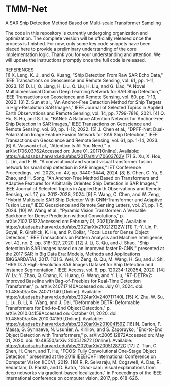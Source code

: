 # TMM-Net
A SAR Ship Detection Method Based on Multi-scale Transformer Sampling

The code in this repository is currently undergoing organization and optimization. The complete version will be officially released once the process is finished.
For now, only some key code snippets have been placed here to provide a preliminary understanding of the core implementation logic.
Thank you for your understanding and attention. We will update the instructions promptly once the full code is released.

REFERENCES  
[1] X. Leng, K. Ji, and G. Kuang, "Ship Detection From Raw SAR Echo Data," IEEE Transactions on Geoscience and Remote Sensing, vol. 61, pp. 1-11, 2023.
[2] D. Li, Q. Liang, H. Liu, Q. Liu, H. Liu, and G. Liao, "A Novel Multidimensional Domain Deep Learning Network for SAR Ship Detection," IEEE Transactions on Geoscience and Remote Sensing, vol. 60, pp. 1-13, 2022.
[3] Z. Sun et al., "An Anchor-Free Detection Method for Ship Targets in High-Resolution SAR Images," IEEE Journal of Selected Topics in Applied Earth Observations and Remote Sensing, vol. 14, pp. 7799-7816, 2021.
[4] Q. Hu, S. Hu, and S. Liu, "BANet: A Balance Attention Network for Anchor-Free Ship Detection in SAR Images," IEEE Transactions on Geoscience and Remote Sensing, vol. 60, pp. 1-12, 2022.
[5] J. Chen et al., "DPFF-Net: Dual-Polarization Image Feature Fusion Network for SAR Ship Detection," IEEE Transactions on Geoscience and Remote Sensing, vol. 61, pp. 1-14, 2023.
[6] A. Vaswani et al., "Attention Is All You Need," p. arXiv:1706.03762Accessed on: June 01, 2017[Online]. Available: https://ui.adsabs.harvard.edu/abs/2017arXiv170603762V
[7] S. Xu, X. Hou, L. Lin, and F. Bi, "A convolutional and variant visual transformer fusion network for small ship detection in SAR images," IET Conference Proceedings, vol. 2023, no. 47, pp. 3440-3444, 2024.
[8] B. Chen, C. Yu, S. Zhao, and H. Song, "An Anchor-Free Method Based on Transformers and Adaptive Features for Arbitrarily Oriented Ship Detection in SAR Images," IEEE Journal of Selected Topics in Applied Earth Observations and Remote Sensing, vol. 17, pp. 2012-2028, 2024.
[9] F. Wang, C. Chen, and W. Zeng, "Hybrid Multiscale SAR Ship Detector With CNN-Transformer and Adaptive Fusion Loss," IEEE Geoscience and Remote Sensing Letters, vol. 21, pp. 1-5, 2024.
[10] W. Wang et al., "Pyramid Vision Transformer: A Versatile Backbone for Dense Prediction without Convolutions," p. arXiv:2102.12122Accessed on: February 01, 2021[Online]. Available: https://ui.adsabs.harvard.edu/abs/2021arXiv210212122W
[11] T.-Y. Lin, P. Goyal, R. Girshick, K. He, and P. Dollar, "Focal Loss for Dense Object Detection," IEEE Transactions on Pattern Analysis and Machine Intelligence, vol. 42, no. 2, pp. 318-327, 2020.
[12] J. Li, C. Qu, and J. Shao, "Ship detection in SAR images based on an improved faster R-CNN," presented at the 2017 SAR in Big Data Era: Models, Methods and Applications (BIGSARDATA), 2017.
[13] S. Wei, X. Zeng, Q. Qu, M. Wang, H. Su, and J. Shi, "HRSID: A High-Resolution SAR Images Dataset for Ship Detection and Instance Segmentation," IEEE Access, vol. 8, pp. 120234-120254, 2020.
[14] W. Lv, Y. Zhao, Q. Chang, K. Huang, G. Wang, and Y. Liu, "RT-DETRv2: Improved Baseline with Bag-of-Freebies for Real-Time Detection Transformer," p. arXiv:2407.17140Accessed on: July 01, 2024. doi: 10.48550/arXiv.2407.17140 [Online]. Available: https://ui.adsabs.harvard.edu/abs/2024arXiv240717140L
[15] X. Zhu, W. Su, L. Lu, B. Li, X. Wang, and J. Dai, "Deformable DETR: Deformable Transformers for End-to-End Object Detection," p. arXiv:2010.04159Accessed on: October 01, 2020. doi: 10.48550/arXiv.2010.04159 [Online]. Available: https://ui.adsabs.harvard.edu/abs/2020arXiv201004159Z
[16] N. Carion, F. Massa, G. Synnaeve, N. Usunier, A. Kirillov, and S. Zagoruyko, "End-to-End Object Detection with Transformers," p. arXiv:2005.12872Accessed on: May 01, 2020. doi: 10.48550/arXiv.2005.12872 [Online]. Available: https://ui.adsabs.harvard.edu/abs/2020arXiv200512872C
[17] Z. Tian, C. Shen, H. Chen, and T. He, "FCOS: Fully Convolutional One-Stage Object Detection," presented at the 2019 IEEE/CVF International Conference on Computer Vision (ICCV), 2019.
[18] R. R. Selvaraju, M. Cogswell, A. Das, R. Vedantam, D. Parikh, and D. Batra, "Grad-cam: Visual explanations from deep networks via gradient-based localization," in Proceedings of the IEEE international conference on computer vision, 2017, pp. 618-626.
